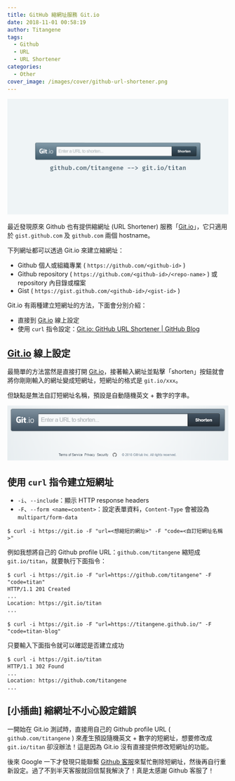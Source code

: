 ```yaml
---
title: GitHub 縮網址服務 Git.io
date: 2018-11-01 00:58:19
author: Titangene
tags:
  - Github
  - URL
  - URL Shortener
categories:
  - Other
cover_image: /images/cover/github-url-shortener.png
---
```


![](../images/cover/github-url-shortener.png)

最近發現原來 Github 也有提供縮網址 (URL Shortener) 服務「[Git.io](https://git.io/)」，它只適用於 `gist.github.com` 及 `github.com` 兩個 hostname。

<!-- more -->

下列網址都可以透過 Git.io 來建立縮網址：
- Github 個人或組織專業 ( `https://github.com/<github-id>` )
- Github repository ( `https://github.com/<github-id>/<repo-name>` ) 或 repository 內目錄或檔案
- Gist ( `https://gist.github.com/<github-id>/<gist-id>` )

Git.io 有兩種建立短網址的方法，下面會分別介紹：
- 直接到 [Git.io](https://git.io/) 線上設定
- 使用 `curl` 指令設定：[Git.io: GitHub URL Shortener | GitHub Blog](https://blog.github.com/2011-11-10-git-io-github-url-shortener/)

## [Git.io](https://git.io/) 線上設定
最簡單的方法當然是直接打開 [Git.io](https://git.io/)，接著輸入網址並點擊「shorten」按鈕就會將你剛剛輸入的網址變成短網址，短網址的格式是 `git.io/xxx`。

但缺點是無法自訂短網址名稱，預設是自動隨機英文 + 數字的字串。

![](../images/github-url-shortener/github-url-shortener.png)

## 使用 `curl` 指令建立短網址

- `-i`、`--include`：顯示 HTTP response headers
- `-F`、`--form <name=content>`：設定表單資料，`Content-Type` 會被設為 `multipart/form-data`

```shell
$ curl -i https://git.io -F "url=<想縮短的網址>" -F "code=<自訂短網址名稱>"
```

例如我想將自己的 Github profile URL：`github.com/titangene` 縮短成 `git.io/titan`，就要執行下面指令：

```shell
$ curl -i https://git.io -F "url=https://github.com/titangene" -F "code=titan"
HTTP/1.1 201 Created
...
Location: https://git.io/titan
...

$ curl -i https://git.io -F "url=https://titangene.github.io/" -F "code=titan-blog"
```

只要輸入下面指令就可以確認是否建立成功

```shell
$ curl -i https://git.io/titan
HTTP/1.1 302 Found
...
Location: https://github.com/titangene
...
```

## [小插曲] 縮網址不小心設定錯誤
一開始在 Git.io 測試時，直接用自己的 Github profile URL ( `github.com/titangene` ) 來產生預設隨機英文 + 數字的短網址，想要修改成 `git.io/titan` 卻沒辦法！這是因為 Git.io 沒有直接提供修改短網址的功能。

後來 Google 一下才發現只能聯繫 [Github 客服](https://github.com/contact)來幫忙刪除短網址，然後再自行重新設定。過了不到半天客服就回信幫我解決了！真是太感謝 Github 客服了！